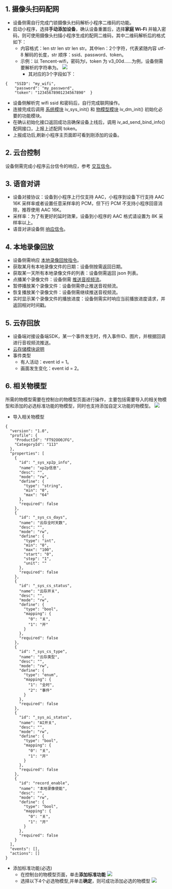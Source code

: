 

## 1. 摄像头扫码配网

- 设备侧需自行完成门锁摄像头扫码解析小程序二维码的功能。
- 启动小程序，选择**手动添加设备**，确认设备重置后，选择**家庭 Wi-Fi** 并输入密码，则可使用摄像头扫描小程序生成的配网二维码，其中二维码解析后的格式如下：
  - 内容格式：len str len str len str。其中len：2个字符，代表紧随内容 utf-8 解码的长度，str 顺序：ssid、password、token。
  - 示例：以 Tencent-wifi，密码为l，token 为 v3_00d……为例，设备侧需要解析的字符串为。
![](https://qcloudimg.tencent-cloud.cn/raw/98ab0619cd123d213f38a8c065f2e5f8.png)
    - 其对应的3个字段如下：
```
{   "SSID": "my_wifi",
    "password": "my_password",
    "token": "12345678901234567890"  }
```
- 设备侧解析完 wifi ssid 和密码后，自行完成联网操作。
- 连接完成后调用 [系统模块](https://cloud.tencent.com/document/product/1131/55056) iv_sys_init() 和 [物模型模块](https://cloud.tencent.com/document/product/1131/52958) iv_dm_init() 初始化必要的功能模块。
- 在确认初始化接口返回成功且确保设备上线后，调用 iv_ad_send_bind_info() 配网接口，上报上述配网 token。
- 上报成功后,刷新小程序主页面即可看到刚添加的设备。

## 2. 云台控制

设备侧需完成小程序云台信令的响应，参考 [交互信令](https://cloud.tencent.com/document/product/1131/73698)。

## 3. 语音对讲

- 设备对接协议：设备到小程序上行仅支持 AAC，小程序到设备下行支持 AAC 16K 采样率或者设置任意采样率的 PCM，但下行 PCM 不支持小程序回音消除，推荐使用 AAC 16K。 
- 采样率：为了有更好的延时效果，设备到小程序的 AAC 格式请设置为 8K 采样率以上。
- 语音对讲设备侧 [响应信令](https://cloud.tencent.com/document/product/1131/61744)。

## 4. 本地录像回放

- 设备侧需响应 [本地录像回放指令](https://cloud.tencent.com/document/product/1131/61744)。
- 获取某月有本地录像文件的日期：设备侧按需返回日期。
- 获取某一天所有本地录像文件的列表：设备侧需返回 json 列表。
- 点播某个录像文件：设备侧需 [推送音视频流](https://cloud.tencent.com/document/product/1131/52955)。
- 暂停播放某个录像文件：设备侧需停止推送音视频流。
- 恢复播放某个录像文件：设备侧需继续推送音视频流。
- 实时显示某个录像文件的播放进度：设备侧需实时响应当前播放进度请求，并返回相对时间戳。

## 5. 云存回放

- 设备端对接设备端SDK，某一个事件发生时，传入事件ID、图片，并根据回调进行音视频流推送。
- [云存储模块说明](https://cloud.tencent.com/document/product/1131/52956)
- 事件类型
  - 有人活动：event id = 1。
  - 画面发生变化：event id = 2。

## 6. 相关物模型

所需的物模型需要在控制台的物模型页面进行操作，主要包括需要导入的相关物模型和添加的必选标准功能的物模型，同时也支持添加自定义功能的物模型。
![](https://qcloudimg.tencent-cloud.cn/raw/afa514bb6d3b15a9f22c1e7859967d25.png)
- 导入相关物模型
```
{
  "version": "1.0",
  "profile": {
    "ProductId": "FT92OO0JFG",
    "CategoryId": "113"
  },
  "properties": [
    {
      "id": "_sys_xp2p_info",
      "name": "xp2p信息",
      "desc": "",
      "mode": "rw",
      "define": {
        "type": "string",
        "min": "0",
        "max": "64"
      },
      "required": false
    },
    {
      "id": "_sys_cs_days",
      "name": "云存全时天数",
      "desc": "",
      "mode": "rw",
      "define": {
        "type": "int",
        "min": "0",
        "max": "100",
        "start": "0",
        "step": "1",
        "unit": ""
      },
      "required": false
    },
    {
      "id": "_sys_cs_status",
      "name": "云存开关",
      "desc": "",
      "mode": "rw",
      "define": {
        "type": "bool",
        "mapping": {
          "0": "关",
          "1": "开"
        }
      },
      "required": false
    },
    {
      "id": "_sys_cs_type",
      "name": "云存类型",
      "desc": "",
      "mode": "rw",
      "define": {
        "type": "enum",
        "mapping": {
          "1": "全时",
          "2": "事件"
        }
      },
      "required": false
    },
    {
      "id": "_sys_ai_status",
      "name": "AI开关",
      "desc": "",
      "mode": "rw",
      "define": {
        "type": "bool",
        "mapping": {
          "0": "关",
          "1": "开"
        }
      },
      "required": false
    },
    {
      "id": "record_enable",
      "name": "本地录像使能",
      "desc": "",
      "mode": "rw",
      "define": {
        "type": "bool",
        "mapping": {
          "0": "关",
          "1": "开"
        }
      },
      "required": false
    }
  ],
  "events": [],
  "actions": []
}
```
- 添加标准功能(必选)
  - 在控制台的物模型页面，单击**添加标准功能**
![](https://qcloudimg.tencent-cloud.cn/raw/3187336473d18942760059ba2c8abb3a.png)
  - 选择以下4个必选物模型,并单击**确定**，则可成功添加必选的物模型
![](https://qcloudimg.tencent-cloud.cn/raw/d93348c98e6ed8ab8dd45e40b54baa73.png)

